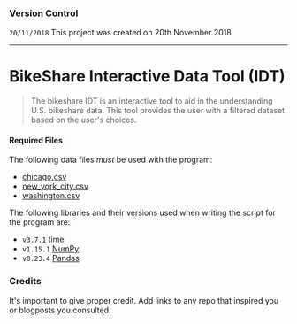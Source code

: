 ### Version Control
`20/11/2018` This project was created on 20th November 2018.
***
# BikeShare Interactive Data Tool (IDT)
> The bikeshare IDT is an interactive tool to aid in the understanding U.S. bikeshare data. This tool provides the user with a filtered dataset based on the user's choices.

#### Required Files
The following data files _must_ be used with the program:
- [chicago.csv](chicago.csv)
- [new_york_city.csv](new_york_city.csv)
- [washington.csv](washington.csv)

The following libraries and their versions used when writing the script for the program are:
- `v3.7.1` [time](https://docs.python.org/3/library/time.html)
- `v1.15.1` [NumPy](https://docs.scipy.org/doc/numpy-1.15.1/reference/index.html#reference)
- `v0.23.4` [Pandas](https://pandas.pydata.org/pandas-docs/version/0.23.4/index.html)

### Credits
It's important to give proper credit. Add links to any repo that inspired you or blogposts you consulted.

